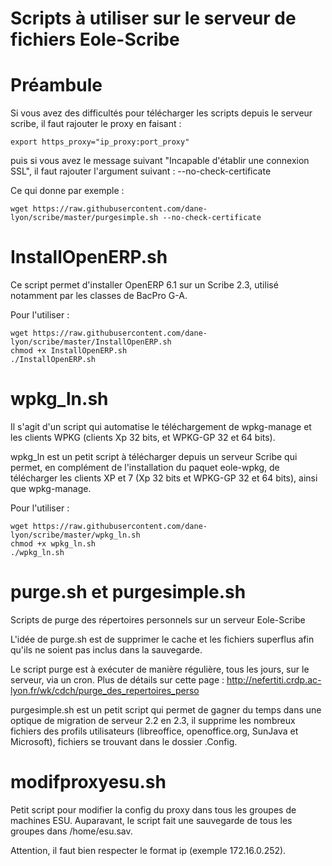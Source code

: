 Scripts à utiliser sur le serveur de fichiers Eole-Scribe
====

Préambule
===

Si vous avez des difficultés pour télécharger les scripts depuis le serveur scribe, il faut rajouter le proxy en faisant :

    export https_proxy="ip_proxy:port_proxy"
puis si vous avez le message suivant "Incapable d'établir une connexion SSL", il faut rajouter l'argument suivant :
    --no-check-certificate

Ce qui donne par exemple :

    wget https://raw.githubusercontent.com/dane-lyon/scribe/master/purgesimple.sh --no-check-certificate



InstallOpenERP.sh
===

Ce script permet d'installer OpenERP 6.1 sur un Scribe 2.3, utilisé notamment par les classes de BacPro G-A.

Pour l'utiliser :

    wget https://raw.githubusercontent.com/dane-lyon/scribe/master/InstallOpenERP.sh
    chmod +x InstallOpenERP.sh
    ./InstallOpenERP.sh


wpkg_ln.sh
===

Il s'agit d'un script qui automatise le téléchargement de wpkg-manage et les clients WPKG (clients Xp 32 bits, et WPKG-GP 32 et 64 bits).

wpkg_ln est un petit script à télécharger depuis un serveur Scribe qui permet, en complément de l'installation du paquet eole-wpkg, de télécharger les clients XP et 7 (Xp 32 bits et WPKG-GP 32 et 64 bits), ainsi que wpkg-manage.

Pour l'utiliser :

    wget https://raw.githubusercontent.com/dane-lyon/scribe/master/wpkg_ln.sh
    chmod +x wpkg_ln.sh
    ./wpkg_ln.sh


purge.sh et purgesimple.sh
===

Scripts de purge des répertoires personnels sur un serveur Eole-Scribe

L'idée de purge.sh est de supprimer le cache et les fichiers superflus afin qu'ils ne soient pas inclus dans la sauvegarde.

Le script purge est à exécuter de manière régulière, tous les jours, sur le serveur, via un cron. Plus de détails sur cette page : http://nefertiti.crdp.ac-lyon.fr/wk/cdch/purge_des_repertoires_perso

purgesimple.sh est un petit script qui permet de gagner du temps dans une optique de migration de serveur 2.2 en 2.3, il supprime les nombreux fichiers des profils utilisateurs (libreoffice, openoffice.org, SunJava et Microsoft), fichiers se trouvant dans le dossier .Config.

modifproxyesu.sh
===

Petit script pour modifier la config du proxy dans tous les groupes de machines ESU.
Auparavant, le script fait une sauvegarde de tous les groupes dans /home/esu.sav.

Attention, il faut bien respecter le format ip (exemple 172.16.0.252).

